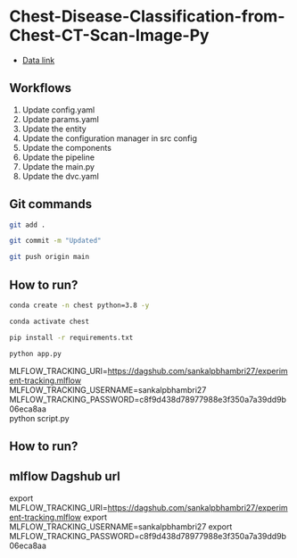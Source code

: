 # Chest-Disease-Classification-from-Chest-CT-Scan-Image-Py

 - [Data link](https://drive.google.com/file/d/1z0mreUtRmR-P-magILsDR3T7M6IkGXtY/view?usp=sharing)

## Workflows

1. Update config.yaml
2. Update params.yaml
3. Update the entity
4. Update the configuration manager in src config
5. Update the components
6. Update the pipeline 
7. Update the main.py
8. Update the dvc.yaml 


## Git commands

```bash
git add .

git commit -m "Updated"

git push origin main
```

## How to run?

```bash
conda create -n chest python=3.8 -y
```

```bash
conda activate chest
```

```bash
pip install -r requirements.txt
```

```bash
python app.py
```

MLFLOW_TRACKING_URI=https://dagshub.com/sankalpbhambri27/experiment-tracking.mlflow \
MLFLOW_TRACKING_USERNAME=sankalpbhambri27 \
MLFLOW_TRACKING_PASSWORD=c8f9d438d78977988e3f350a7a39dd9b06eca8aa \
python script.py

## How to run?
## mlflow Dagshub url
export MLFLOW_TRACKING_URI=https://dagshub.com/sankalpbhambri27/experiment-tracking.mlflow
export MLFLOW_TRACKING_USERNAME=sankalpbhambri27 
export MLFLOW_TRACKING_PASSWORD=c8f9d438d78977988e3f350a7a39dd9b06eca8aa